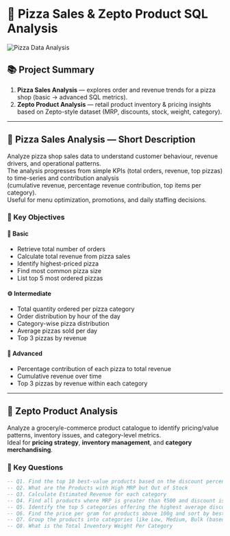 # 🍕 Pizza Sales & Zepto Product SQL Analysis

![Pizza Data Analysis](https://media.giphy.com/media/v1.Y2lkPWVjZjA1ZTQ3ZmhiaXlicjY2OXQ2aGlzZzBpbjE4a2V6M3gycGNoeWVkM3N3OXZnbCZlcD12MV9naWZzX3NlYXJjaCZjdD1n/GFKZLvfBiyrN6/giphy.gif)

## 📚 Project Summary

1. **Pizza Sales Analysis** — explores order and revenue trends for a pizza shop (basic → advanced SQL metrics).  
2. **Zepto Product Analysis** — retail product inventory & pricing insights based on Zepto-style dataset (MRP, discounts, stock, weight, category).

---
## 🍕 Pizza Sales Analysis — Short Description
Analyze pizza shop sales data to understand customer behaviour, revenue drivers, and operational patterns.  
The analysis progresses from simple KPIs (total orders, revenue, top pizzas) to time-series and contribution analysis  
(cumulative revenue, percentage revenue contribution, top items per category).  
Useful for menu optimization, promotions, and daily staffing decisions.

### 🔹 Key Objectives
#### 🧩 Basic
- Retrieve total number of orders  
- Calculate total revenue from pizza sales  
- Identify highest-priced pizza  
- Find most common pizza size  
- List top 5 most ordered pizzas  

#### ⚙️ Intermediate
- Total quantity ordered per pizza category  
- Order distribution by hour of the day  
- Category-wise pizza distribution  
- Average pizzas sold per day  
- Top 3 pizzas by revenue  

#### 🚀 Advanced
- Percentage contribution of each pizza to total revenue  
- Cumulative revenue over time  
- Top 3 pizzas by revenue within each category  
---
## 🛒 Zepto Product Analysis 
Analyze a grocery/e-commerce product catalogue to identify pricing/value patterns, inventory issues, and category-level metrics.  
Ideal for **pricing strategy**, **inventory management**, and **category merchandising**.

### 🔹 Key Questions
```sql
-- Q1. Find the top 10 best-value products based on the discount percentage.
-- Q2. What are the Products with High MRP but Out of Stock
-- Q3. Calculate Estimated Revenue for each category
-- Q4. Find all products where MRP is greater than ₹500 and discount is less than 10%.
-- Q5. Identify the top 5 categories offering the highest average discount percentage.
-- Q6. Find the price per gram for products above 100g and sort by best value.
-- Q7. Group the products into categories like Low, Medium, Bulk (based on weight or quantity).
-- Q8. What is the Total Inventory Weight Per Category
